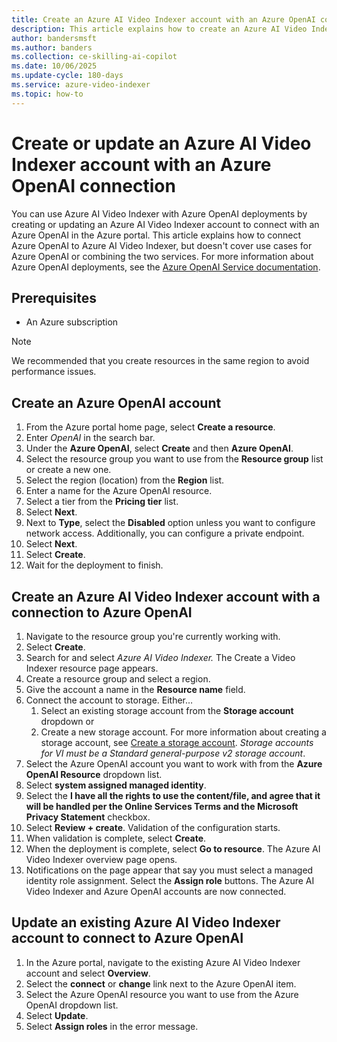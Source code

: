 ```yaml
---
title: Create an Azure AI Video Indexer account with an Azure OpenAI connection
description: This article explains how to create an Azure AI Video Indexer account with an Azure OpenAI connection.
author: bandersmsft
ms.author: banders
ms.collection: ce-skilling-ai-copilot
ms.date: 10/06/2025
ms.update-cycle: 180-days
ms.service: azure-video-indexer
ms.topic: how-to
---
```


# Create or update an Azure AI Video Indexer account with an Azure OpenAI connection

You can use Azure AI Video Indexer with Azure OpenAI deployments by creating or updating an Azure AI Video Indexer account to connect with an Azure OpenAI in the Azure portal. This article explains how to connect Azure OpenAI to Azure AI Video Indexer, but doesn't cover use cases for Azure OpenAI or combining the two services. For more information about Azure OpenAI deployments, see the [Azure OpenAI Service documentation](/azure/ai-services/openai/).

## Prerequisites

- An Azure subscription

> [!NOTE]
> We recommended that you create resources in the same region to avoid performance issues.

## Create an Azure OpenAI account

1. From the Azure portal home page, select **Create a resource**.
1. Enter *OpenAI* in the search bar.
1. Under the **Azure OpenAI**, select **Create** and then **Azure OpenAI**.
1. Select the resource group you want to use from the **Resource group** list or create a new one.
1. Select the region (location) from the **Region** list.
1. Enter a name for the Azure OpenAI resource.
1. Select a tier from the **Pricing tier** list.
1. Select **Next**.
1. Next to **Type**, select the **Disabled** option unless you want to configure network access. Additionally, you can configure a private endpoint.
1. Select **Next**.
1. Select **Create**.
1. Wait for the deployment to finish.

## Create an Azure AI Video Indexer account with a connection to Azure OpenAI

1. Navigate to the resource group you're currently working with. 
1. Select **Create**.
1. Search for and select *Azure AI Video Indexer.* The Create a Video Indexer resource page appears.
1. Create a resource group and select a region.
1. Give the account a name in the **Resource name** field.
1. Connect the account to storage. Either…
    1. Select an existing storage account from the **Storage account** dropdown or
    1. Create a new storage account. For more information about creating a storage account, see [Create a storage account](/azure/storage/common/storage-account-create?tabs=azure-portal). *Storage accounts for VI must be a Standard general-purpose v2 storage account*.
1. Select the Azure OpenAI account you want to work with from the **Azure OpenAI Resource** dropdown list.
1. Select **system assigned managed identity**.
1. Select the **I have all the rights to use the content/file, and agree that it will be handled per the Online Services Terms  and the Microsoft Privacy Statement** checkbox.
1. Select **Review + create**. Validation of the configuration starts.
1. When validation is complete, select **Create**.
1. When the deployment is complete, select **Go to resource**. The Azure AI Video Indexer overview page opens.  
1. Notifications on the page appear that say you must select a managed identity role assignment. Select the **Assign role** buttons. The Azure AI Video Indexer and Azure OpenAI accounts are now connected.

## Update an existing Azure AI Video Indexer account to connect to Azure OpenAI

1. In the Azure portal, navigate to the existing Azure AI Video Indexer account and select **Overview**.
1. Select the **connect** or **change** link next to the Azure OpenAI item.
1. Select the Azure OpenAI resource you want to use from the Azure OpenAI dropdown list.
1. Select **Update**.
1. Select **Assign roles** in the error message.
